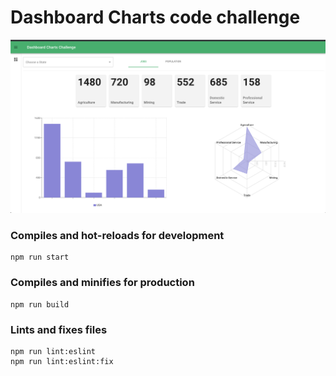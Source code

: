 # Dashboard Charts code challenge

![Image of Yaktocat](./demo.png)

### Compiles and hot-reloads for development
```
npm run start
```
### Compiles and minifies for production
```
npm run build
```
### Lints and fixes files
```
npm run lint:eslint
npm run lint:eslint:fix
```